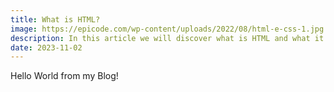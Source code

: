 ```yaml
---
title: What is HTML?
image: https://epicode.com/wp-content/uploads/2022/08/html-e-css-1.jpg
description: In this article we will discover what is HTML and what it is capable of.
date: 2023-11-02
---
```


Hello World from my Blog!